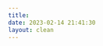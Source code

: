 ```yaml
---
title: 
date: 2023-02-14 21:41:30
layout: clean
---
```


<head>
  <!-- require APlayer -->
  <link rel="stylesheet" type="text/css" href="https://cdn.jsdelivr.net/gh/Aphcity/aphcity-assets@master/aplayer/css/APlayer.min.css">
  <link rel="stylesheet" type="text/css" href="https://cdn.jsdelivr.net/gh/Aphcity/aphcity-assets@master/aplayer/css/hugomain.min.css">
  <!-- <link rel="stylesheet" type="text/css" href="../../css/main.css"> -->
</head>
<body>
<div id="music_bg"></div>
<div id="heoMusic-page">
  <meting-js id="2245723001" server="netease" type="playlist" mutex="true" preload="auto" order="random" volume="0.5"></meting-js>
</div>
<!-- require APlayer -->
<script src="https://cdn.jsdelivr.net/gh/Aphcity/aphcity-assets@master/aplayer/js/APlayer.min.js"></script>
<!-- require MetingJS -->
<script src="https://cdn.jsdelivr.net/gh/Aphcity/aphcity-assets@master/aplayer/js/Meting2.min.js"></script>
<script async data-pjax src="https://cdn.jsdelivr.net/gh/Aphcity/aphcity-assets@master/aplayer/js/main.min.js"></script>
</body>